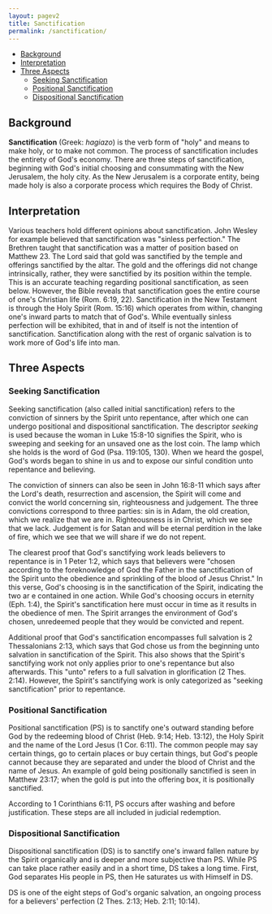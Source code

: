 ```yaml
---
layout: pagev2
title: Sanctification
permalink: /sanctification/
---
```

- [Background](#background)
- [Interpretation](#interpretation)
- [Three Aspects](#three-aspects)
  - [Seeking Sanctification](#seeking-sanctification)
  - [Positional Sanctification](#positional-sanctification)
  - [Dispositional Sanctification](#dispositional-sanctification)

## Background

**Sanctification** (Greek: *hagiazo*) is the verb form of "holy" and means to make holy, or to make not common. The process of sanctification includes the entirety of God's economy. There are three steps of sanctification, beginning with God's initial choosing and consummating with the New Jerusalem, the holy city. As the New Jerusalem is a corporate entity, being made holy is also a corporate process which requires the Body of Christ.

## Interpretation

Various teachers hold different opinions about sanctification. John Wesley for example believed that sanctification was "sinless perfection." The Brethren taught that sanctification was a matter of position based on Matthew 23. The Lord said that gold was sanctified by the temple and offerings sanctified by the altar. The gold and the offerings did not change intrinsically, rather, they were sanctified by its position within the temple. This is an accurate teaching regarding positional sanctification, as seen below. However, the Bible reveals that sanctification goes the entire course of one's Christian life (Rom. 6:19, 22). Sanctification in the New Testament is through the Holy Spirit (Rom. 15:16) which operates from within, changing one's inward parts to match that of God's. While eventually sinless perfection will be exhibited, that in and of itself is not the intention of sanctification. Sanctification along with the rest of organic salvation is to work more of God's life into man.

## Three Aspects

### Seeking Sanctification

Seeking sanctification (also called initial sanctification) refers to the conviction of sinners by the Spirit unto repentance, after which one can undergo positional and dispositional sanctification. The descriptor *seeking* is used because the woman in Luke 15:8-10 signifies the Spirit, who is sweeping and seeking for an unsaved one as the lost coin. The lamp which she holds is the word of God (Psa. 119:105, 130). When we heard the gospel, God's words began to shine in us and to expose our sinful condition unto repentance and believing.

The conviction of sinners can also be seen in John 16:8-11 which says after the Lord's death, resurrection and ascension, the Spirit will come and convict the world concerning sin, righteousness and judgement. The three convictions correspond to three parties: sin is in Adam, the old creation, which we realize that we are in. Righteousness is in Christ, which we see that we lack. Judgement is for Satan and will be eternal perdition in the lake of fire, which we see that we will share if we do not repent.

The clearest proof that God's sanctifying work leads believers to repentance is in 1 Peter 1:2, which says that believers were "chosen according to the foreknowledge of God the Father in the sanctification of the Spirit unto the obedience and sprinkling of the blood of Jesus Christ." In this verse, God's choosing is in the sanctification of the Spirit, indicating the two ar e contained in one action. While God's choosing occurs in eternity (Eph. 1:4), the Spirit's sanctification here must occur in time as it results in the obedience of men. The Spirit arranges the environment of God's chosen, unredeemed people that they would be convicted and repent.

Additional proof that God's sanctification encompasses full salvation is 2 Thessalonians 2:13, which says that God chose us from the beginning unto salvation in sanctification of the Spirit. This also shows that the Spirit's sanctifying work not only applies prior to one's repentance but also afterwards. This "unto" refers to a full salvation in glorification (2 Thes. 2:14). However, the Spirit's sanctifying work is only categorized as "seeking sanctification" prior to repentance.

### Positional Sanctification

Positional sanctification (PS) is to sanctify one's outward standing before God by the redeeming blood of Christ (Heb. 9:14; Heb. 13:12), the Holy Spirit and the name of the Lord Jesus (1 Cor. 6:11). The common people may say certain things, go to certain places or buy certain things, but God's people cannot because they are separated and under the blood of Christ and the name of Jesus. An example of gold being positionally sanctified is seen in Matthew 23:17; when the gold is put into the offering box, it is positionally sanctified.

According to 1 Corinthians 6:11, PS occurs after washing and before justification. These steps are all included in judicial redemption.

### Dispositional Sanctification

Dispositional sanctification (DS) is to sanctify one's inward fallen nature by the Spirit organically and is deeper and more subjective than PS. While PS can take place rather easily and in a short time, DS takes a long time. First, God separates His people in PS, then He saturates us with Himself in DS.

DS is one of the eight steps of God's organic salvation, an ongoing process for a believers' perfection (2 Thes. 2:13; Heb. 2:11; 10:14).

